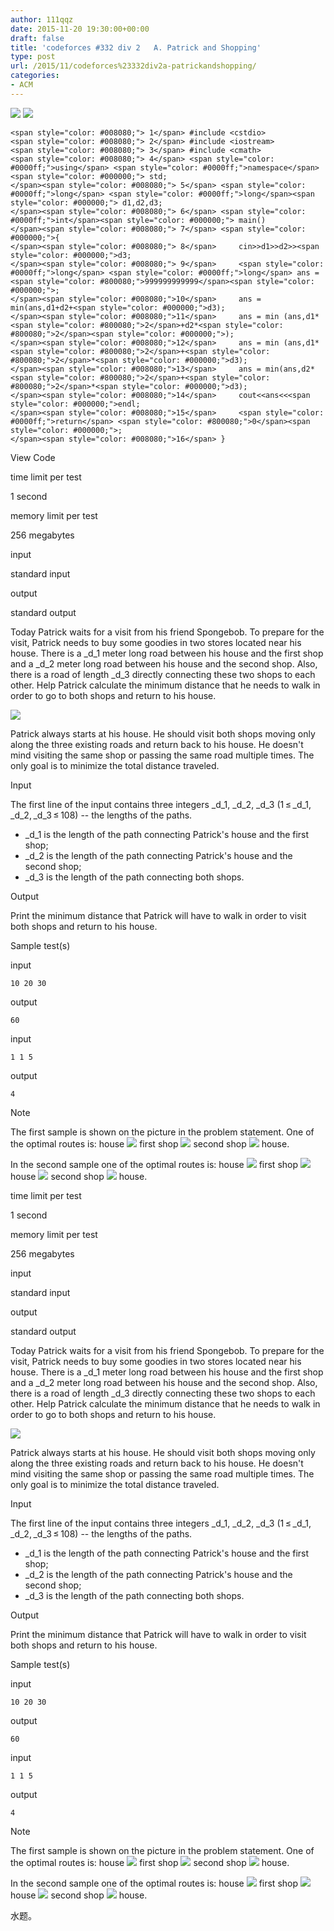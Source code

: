 ```yaml
---
author: 111qqz
date: 2015-11-20 19:30:00+00:00
draft: false
title: 'codeforces #332 div 2   A. Patrick and Shopping'
type: post
url: /2015/11/codeforces%23332div2a-patrickandshopping/
categories:
- ACM
---
```






































![](https://111qqz.com/wp-content/uploads/2015/11/ContractedBlock3.gif)
![](https://111qqz.com/wp-content/uploads/2015/11/ExpandedBlockStart3.gif)





    
    <span style="color: #008080;"> 1</span> #include <cstdio>
    <span style="color: #008080;"> 2</span> #include <iostream>
    <span style="color: #008080;"> 3</span> #include <cmath>
    <span style="color: #008080;"> 4</span> <span style="color: #0000ff;">using</span> <span style="color: #0000ff;">namespace</span><span style="color: #000000;"> std;
    </span><span style="color: #008080;"> 5</span> <span style="color: #0000ff;">long</span> <span style="color: #0000ff;">long</span><span style="color: #000000;"> d1,d2,d3;
    </span><span style="color: #008080;"> 6</span> <span style="color: #0000ff;">int</span><span style="color: #000000;"> main()
    </span><span style="color: #008080;"> 7</span> <span style="color: #000000;">{
    </span><span style="color: #008080;"> 8</span>     cin>>d1>>d2>><span style="color: #000000;">d3;
    </span><span style="color: #008080;"> 9</span>     <span style="color: #0000ff;">long</span> <span style="color: #0000ff;">long</span> ans = <span style="color: #800080;">999999999999</span><span style="color: #000000;">;
    </span><span style="color: #008080;">10</span>     ans = min(ans,d1+d2+<span style="color: #000000;">d3);
    </span><span style="color: #008080;">11</span>     ans = min (ans,d1*<span style="color: #800080;">2</span>+d2*<span style="color: #800080;">2</span><span style="color: #000000;">);
    </span><span style="color: #008080;">12</span>     ans = min (ans,d1*<span style="color: #800080;">2</span>+<span style="color: #800080;">2</span>*<span style="color: #000000;">d3);
    </span><span style="color: #008080;">13</span>     ans = min(ans,d2*<span style="color: #800080;">2</span>+<span style="color: #800080;">2</span>*<span style="color: #000000;">d3);
    </span><span style="color: #008080;">14</span>     cout<<ans<<<span style="color: #000000;">endl;
    </span><span style="color: #008080;">15</span>     <span style="color: #0000ff;">return</span> <span style="color: #800080;">0</span><span style="color: #000000;">;
    </span><span style="color: #008080;">16</span> }





View Code













time limit per test


1 second







memory limit per test


256 megabytes







input


standard input







output


standard output










Today Patrick waits for a visit from his friend Spongebob. To prepare for the visit, Patrick needs to buy some goodies in two stores located near his house. There is a _d_1 meter long road between his house and the first shop and a _d_2 meter long road between his house and the second shop. Also, there is a road of length _d_3 directly connecting these two shops to each other. Help Patrick calculate the minimum distance that he needs to walk in order to go to both shops and return to his house.


![](http://codeforces.com/predownloaded/92/83/928329b240f22061da1bb38557b8e89d32fd6c0c.png)



Patrick always starts at his house. He should visit both shops moving only along the three existing roads and return back to his house. He doesn't mind visiting the same shop or passing the same road multiple times. The only goal is to minimize the total distance traveled.










Input




The first line of the input contains three integers _d_1, _d_2, _d_3 (1 ≤ _d_1, _d_2, _d_3 ≤ 108) -- the lengths of the paths.





  * _d_1 is the length of the path connecting Patrick's house and the first shop;
  * _d_2 is the length of the path connecting Patrick's house and the second shop;
  * _d_3 is the length of the path connecting both shops.









Output




Print the minimum distance that Patrick will have to walk in order to visit both shops and return to his house.










Sample test(s)










input



    
    10 20 30










output



    
    60










input



    
    1 1 5










output



    
    4
















Note




The first sample is shown on the picture in the problem statement. One of the optimal routes is: house ![](https://111qqz.com/wp-content/uploads/2015/11/9e58594e343ae98e6885aaa282186965f4b9653b.png)
first shop ![](https://111qqz.com/wp-content/uploads/2015/11/9e58594e343ae98e6885aaa282186965f4b9653b.png)
second shop ![](https://111qqz.com/wp-content/uploads/2015/11/9e58594e343ae98e6885aaa282186965f4b9653b.png)
house.




In the second sample one of the optimal routes is: house ![](https://111qqz.com/wp-content/uploads/2015/11/9e58594e343ae98e6885aaa282186965f4b9653b.png)
first shop ![](https://111qqz.com/wp-content/uploads/2015/11/9e58594e343ae98e6885aaa282186965f4b9653b.png)
house ![](https://111qqz.com/wp-content/uploads/2015/11/9e58594e343ae98e6885aaa282186965f4b9653b.png)
second shop ![](https://111qqz.com/wp-content/uploads/2015/11/9e58594e343ae98e6885aaa282186965f4b9653b.png)
house.




























time limit per test


1 second







memory limit per test


256 megabytes







input


standard input







output


standard output










Today Patrick waits for a visit from his friend Spongebob. To prepare for the visit, Patrick needs to buy some goodies in two stores located near his house. There is a _d_1 meter long road between his house and the first shop and a _d_2 meter long road between his house and the second shop. Also, there is a road of length _d_3 directly connecting these two shops to each other. Help Patrick calculate the minimum distance that he needs to walk in order to go to both shops and return to his house.


![](http://codeforces.com/predownloaded/92/83/928329b240f22061da1bb38557b8e89d32fd6c0c.png)



Patrick always starts at his house. He should visit both shops moving only along the three existing roads and return back to his house. He doesn't mind visiting the same shop or passing the same road multiple times. The only goal is to minimize the total distance traveled.










Input




The first line of the input contains three integers _d_1, _d_2, _d_3 (1 ≤ _d_1, _d_2, _d_3 ≤ 108) -- the lengths of the paths.





  * _d_1 is the length of the path connecting Patrick's house and the first shop;
  * _d_2 is the length of the path connecting Patrick's house and the second shop;
  * _d_3 is the length of the path connecting both shops.









Output




Print the minimum distance that Patrick will have to walk in order to visit both shops and return to his house.










Sample test(s)










input



    
    10 20 30










output



    
    60










input



    
    1 1 5










output



    
    4
















Note




The first sample is shown on the picture in the problem statement. One of the optimal routes is: house ![](https://111qqz.com/wp-content/uploads/2015/11/9e58594e343ae98e6885aaa282186965f4b9653b.png)
first shop ![](https://111qqz.com/wp-content/uploads/2015/11/9e58594e343ae98e6885aaa282186965f4b9653b.png)
second shop ![](https://111qqz.com/wp-content/uploads/2015/11/9e58594e343ae98e6885aaa282186965f4b9653b.png)
house.




In the second sample one of the optimal routes is: house ![](https://111qqz.com/wp-content/uploads/2015/11/9e58594e343ae98e6885aaa282186965f4b9653b.png)
first shop ![](https://111qqz.com/wp-content/uploads/2015/11/9e58594e343ae98e6885aaa282186965f4b9653b.png)
house ![](https://111qqz.com/wp-content/uploads/2015/11/9e58594e343ae98e6885aaa282186965f4b9653b.png)
second shop ![](https://111qqz.com/wp-content/uploads/2015/11/9e58594e343ae98e6885aaa282186965f4b9653b.png)
house.







水题。





















